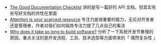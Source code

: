 - [The Good Documentation Checklist](https://medium.com/better-practices/the-good-documentation-checklist-1ef992192f15) 讲的是写一篇好的 API 文档，但其实有些写好文档的共性在里面
- [Attention is your scarcest resource](https://www.benkuhn.net/attention/) 专注力是很重要的能力，无论对开发者还是管理者，作者对我们如何锻炼专注力提了几点自己的看法
- [Why does it take so long to build software?](https://www.simplethread.com/why-does-it-take-so-long-to-build-software/) 分析了一下系统开发节奏慢的原因，重点关注的是开发流程、工具、技术选型等方面带来的「 偶然复杂性 」

